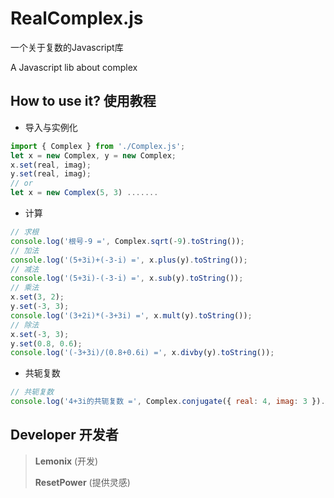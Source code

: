 # RealComplex.js
一个关于复数的Javascript库

A Javascript lib about complex

## How to use it? 使用教程

- 导入与实例化
```javascript
import { Complex } from './Complex.js';
let x = new Complex, y = new Complex;
x.set(real, imag);
y.set(real, imag);
// or
let x = new Complex(5, 3) .......
```

- 计算
```javascript
// 求根
console.log('根号-9 =', Complex.sqrt(-9).toString());
// 加法
console.log('(5+3i)+(-3-i) =', x.plus(y).toString());
// 减法
console.log('(5+3i)-(-3-i) =', x.sub(y).toString());
// 乘法
x.set(3, 2);
y.set(-3, 3);
console.log('(3+2i)*(-3+3i) =', x.mult(y).toString());
// 除法
x.set(-3, 3);
y.set(0.8, 0.6);
console.log('(-3+3i)/(0.8+0.6i) =', x.divby(y).toString());
```

- 共轭复数
```javascript
// 共轭复数
console.log('4+3i的共轭复数 =', Complex.conjugate({ real: 4, imag: 3 }).toString())
```

## Developer 开发者
> **Lemonix** (开发)
> 
> **ResetPower** (提供灵感)